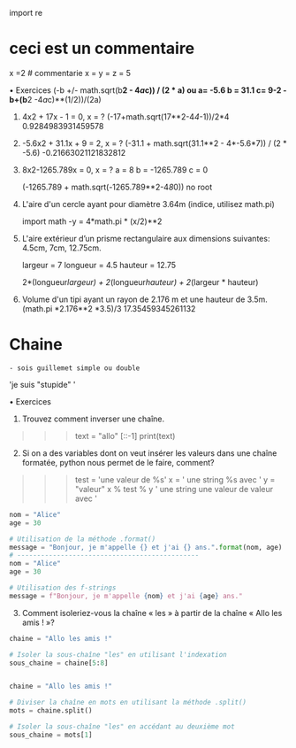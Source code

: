 import re
# ceci est un commentaire
x =2 # commentarie
x = y = z = 5



• Exercices
(-b +/- math.sqrt(b**2 - 4*a*c)) / (2 * a)
ou
a= -5.6
b = 31.1
c= 9-2
-b+(b**2 -4*a*c)**(1/2))/(2a)

1. 4x2 + 17x - 1 = 0, x = ?
    (-17+math.sqrt(17**2-4*4*-1))/2*4
    0.9284983931459578

2. -5.6x2 + 31.1x + 9 = 2, x = ?
    (-31.1 + math.sqrt(31.1**2 - 4*-5.6*7)) / (2 * -5.6)
    -0.21663021121832812

3. 8x2-1265.789x = 0, x = ?
    a = 8
    b = -1265.789
    c = 0

    (-1265.789 + math.sqrt(-1265.789**2-4*8*0))
    no root

4. L'aire d'un cercle ayant pour diamètre 3.64m
(indice, utilisez math.pi)

     import math 
    -y = 4*math.pi * (x/2)**2

5. L'aire extérieur d’un prisme rectangulaire aux
dimensions suivantes: 4.5cm, 7cm, 12.75cm.

    largeur = 7
    longueur = 4.5
    hauteur = 12.75

    2*(longueur*largeur) + 2*(longueur*hauteur) + 2*(largeur * hauteur)

6. Volume d'un tipi ayant un rayon de 2.176 m et
une hauteur de 3.5m.
    (math.pi *2.176**2 *3.5)/3
    17.35459345261132

# Chaine
    - sois guillemet simple ou double 

'je suis "stupide" '


• Exercices
1. Trouvez comment inverser une chaîne.

>>> text = "allo" [::-1]
>>> print(text)

2. Si on a des variables dont on veut insérer les
valeurs dans une chaîne formatée, python
nous permet de le faire, comment?

>>> test = 'une valeur de %s'
>>> x = ' une string %s avec '
>>> y = "valeur"
>>> x % test % y
' une string une valeur de valeur avec '

```python
nom = "Alice"
age = 30

# Utilisation de la méthode .format()
message = "Bonjour, je m'appelle {} et j'ai {} ans.".format(nom, age)
# ----------------------------------------------
nom = "Alice"
age = 30

# Utilisation des f-strings
message = f"Bonjour, je m'appelle {nom} et j'ai {age} ans."

```


3. Comment isoleriez-vous la chaîne « les » à
partir de la chaîne « Allo les amis ! »?

``` python
chaine = "Allo les amis !"

# Isoler la sous-chaîne "les" en utilisant l'indexation
sous_chaine = chaine[5:8]


chaine = "Allo les amis !"

# Diviser la chaîne en mots en utilisant la méthode .split()
mots = chaine.split()

# Isoler la sous-chaîne "les" en accédant au deuxième mot
sous_chaine = mots[1]
```

